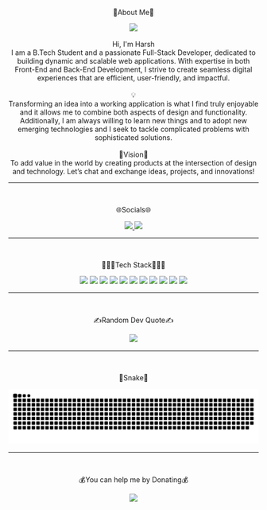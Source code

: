 <p align="center">💫About Me💫</p>

<div align="center">
  <img height="151" src="https://media.giphy.com/media/UFYD2rxZkTAaCBZ5VD/giphy.gif?cid=ecf05e476xiv6k61qncxnvev3tj86ag1d6ziodcyv85yaij8&ep=v1_gifs_search&rid=giphy.gif" />
</div>

<p align="center">
  Hi, I'm Harsh<br>
  I am a B.Tech Student and a passionate Full-Stack Developer, dedicated to building dynamic and scalable web applications. With expertise in both Front-End and Back-End Development, I strive to create seamless digital experiences that are efficient, user-friendly, and impactful.<br><br>
  💡<br>
  Transforming an idea into a working application is what I find truly enjoyable and it allows me to combine both aspects of design and functionality. Additionally, I am always willing to learn new things and to adopt new emerging technologies and I seek to tackle complicated problems with sophisticated solutions.<br><br>
  🚀Vision🚀<br>
  To add value in the world by creating products at the intersection of design and technology. Let’s chat and exchange ideas, projects, and innovations!
</p>

<hr>
<br>

<p align="center">🌐Socials🌐</p>

<div align="center">
  <a href="https://instagram.com/escharshu">
    <img src="https://img.shields.io/badge/Instagram-%23E4405F.svg?logo=Instagram&logoColor=white">
  </a>
  <a href="https://www.linkedin.com/in/harshvardhan-singh-6748a632a/">
    <img src="https://img.shields.io/badge/LinkedIn-%230077B5.svg?logo=linkedin&logoColor=white">
  </a>
</div>

<hr>
<br>

<p align="center">👨🏻‍💻Tech Stack👨🏻‍💻</p>

<div align="center">
  <img src="https://img.shields.io/badge/html5-%23E34F26.svg?style=for-the-badge&logo=html5&logoColor=white">
  <img src="https://img.shields.io/badge/css3-%231572B6.svg?style=for-the-badge&logo=css3&logoColor=white">
  <img src="https://img.shields.io/badge/javascript-%23323330.svg?style=for-the-badge&logo=javascript&logoColor=%23F7DF1E">
  <img src="https://img.shields.io/badge/react-%2320232a.svg?style=for-the-badge&logo=react&logoColor=%2361DAFB">
  <img src="https://img.shields.io/badge/mysql-4479A1.svg?style=for-the-badge&logo=mysql&logoColor=white">
  <img src="https://img.shields.io/badge/MongoDB-%234ea94b.svg?style=for-the-badge&logo=mongodb&logoColor=white">
  <img src="https://img.shields.io/badge/git-%23F05033.svg?style=for-the-badge&logo=git&logoColor=white">
  <img src="https://img.shields.io/badge/github-%23121011.svg?style=for-the-badge&logo=github&logoColor=white">
  <img src="https://img.shields.io/badge/Canva-%2300C4CC.svg?style=for-the-badge&logo=Canva&logoColor=white">
  <img src="https://img.shields.io/badge/figma-%23F24E1E.svg?style=for-the-badge&logo=figma&logoColor=white">
  <img src="https://img.shields.io/badge/blender-%23F5792A.svg?style=for-the-badge&logo=blender&logoColor=white">
</div>

<hr>
<br>

<p align="center">✍️Random Dev Quote✍️</p>

<div align="center">
  <img src="https://quotes-github-readme.vercel.app/api?type=horizontal&theme=radical">
</div>

<hr>
<br>

<p align="center">🐍Snake🐍</p>

<div align="center">
  <img alt="snake eating my contributions" src="https://raw.githubusercontent.com/salesp07/salesp07/output/github-contribution-grid-snake.svg">
</div>

<hr>
<br>

<p align="center">💰You can help me by Donating💰</p>

<div align="center">
  <a href="https://paypal.me/@Harshvardhan022">
    <img src="https://img.shields.io/badge/PayPal-00457C?style=for-the-badge&logo=paypal&logoColor=white">
  </a>
</div>
